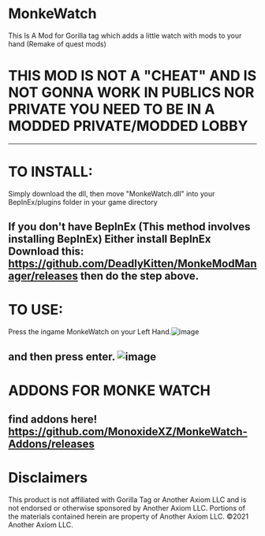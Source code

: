 # MonkeWatch
This Is A Mod for Gorilla tag which adds a little watch with mods to your hand (Remake of quest mods) 
# THIS MOD IS NOT A "CHEAT" AND IS NOT GONNA WORK IN PUBLICS NOR PRIVATE YOU NEED TO BE IN A MODDED PRIVATE/MODDED LOBBY
------------------------------------------------------------------------------------------------------------------------
# TO INSTALL: 
Simply download the dll, then move "MonkeWatch.dll" into your BepInEx/plugins folder in your game directory

If you don't have BepInEx (This method involves installing BepInEx)
Either install BepInEx Download this: https://github.com/DeadlyKitten/MonkeModManager/releases then do the step above.
------------------------------------------------------------------------------------------------------------------------
# TO USE:
Press the ingame MonkeWatch on your Left Hand.![image](https://github.com/user-attachments/assets/98771d11-18d1-4a40-bd00-e80071a8b6c5)

and then press enter. ![image](https://github.com/user-attachments/assets/2732aa59-a558-43b2-a7f7-4add993f5a0f)
------------------------------------------------------------------------------------------------------------------------
# ADDONS FOR MONKE WATCH
find addons here!
https://github.com/MonoxideXZ/MonkeWatch-Addons/releases
------------------------------------------------------------------------------------------------------------------------
# Disclaimers
This product is not affiliated with Gorilla Tag or Another Axiom LLC and is not endorsed or otherwise sponsored by Another Axiom LLC. Portions of the materials contained herein are property of Another Axiom LLC. ©2021 Another Axiom LLC.

